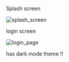 Splash screen

![splash_screen](https://github.com/user-attachments/assets/1c2f9475-a131-4190-9efa-c0e9e408810a)



login screen

![login_page](https://github.com/user-attachments/assets/2fbe5977-1fe9-4b3a-b7c7-cfe9f5d0356d)




has dark mode theme !! 
